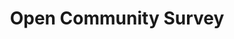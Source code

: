 ---
identification: '354140311'
title: Open Community Survey
description: The Open Community Survey project creates transparent reports supported by a direct collection of personal perspectives from LA residents to help The LA Department of Neighborhood Empowerment (empowerla.org) and the Los Angeles Neighborhood Councils (NCs) to understand how constituents are interacting with, and what they need from, their websites.<br /><br /> Current project&#58 NC website survey; Most NCs do not have access or resources to hire technical experts necessary to create a citywide survey so that they can use the data to create inclusive websites targeted towards the needs of their specific communities. Working with EmpowerLA and NCs, Hack for LA is providing the workforce and expertise to design and implement this survey that will give NCs a tool to understand the overall needs of their community -- beyond the people already involved in NCs.
image: /assets/images/projects/open-community-survey.jpg
alt: 'Open Community Survey accessible to three participants with different background and perspectives.'
image-hero: /assets/images/projects/open-community-survey-hero.jpg
alt-hero: 'Silhouette of buildings and houses with different colors, shapes and styles.'
leadership:
  - name: Bonnie Wolfe
    role: Agile Coach
    links:
      slack: 'https://hackforla.slack.com/team/UE1UG1YFP'
      github: 'https://github.com/ExperimentsInHonesty'
    picture: https://avatars.githubusercontent.com/ExperimentsInHonesty
  - name: Ebele O.
    role: Product Manager
    links:
      slack: 'https://hackforla.slack.com/archives/D01R3EN5DG9'
      github: 'https://github.com/ebele-oputa'
    picture: https://avatars.githubusercontent.com/ebele-oputa
  - name: Bernard Adesina
    role: UX Designer
    links:
      slack: 'https://hackforla.slack.com/archives/D025891DF41'
      github: 'https://github.com/AdesinaBernard'
    picture: https://avatars.githubusercontent.com/AdesinaBernard
  - name: Kevin Wang
    role: UX Designer
    links:
      slack: 'https://hackforla.slack.com/archives/D025DF0E4SJ'
      github: 'https://github.com/kvnw2020'
    picture: https://avatars.githubusercontent.com/kvnw2020
  - name: Sonu 
    role: Data Analyst
    links:
      slack: 'https://hackforla.slack.com/team/U027JBTAGSX'
      github: 'https://github.com/sonu-k'
    picture: https://avatars.githubusercontent.com/sonu-k
  - name: Snow
    role: UX Researcher
    links:
      slack: 'https://hackforla.slack.com/team/U029J3LT0TS'
      github: 'https://github.com/LAStorm'
    picture: https://avatars.githubusercontent.com/LAStorm
  - name: Amy Wilkins
    role: UX Researcher
    links:
      slack: 'https://hackforla.slack.com/team/U0231JD5BC2'
      github: 'https://github.com/amy-c-w'
    picture: https://avatars.githubusercontent.com/amy-c-w
  - name: Jasmine Kim
    role: UX Researcher
    links:
      slack: 'https://hackforla.slack.com/team/U02AYE78X1Q'
      github: 'https://github.com/jaskim20'
    picture: https://avatars.githubusercontent.com/jaskim20
  - name: JoAnne Narcisse
    role: Product Manager
    links:
      slack: 'https://hackforla.slack.com/team/U02AHBLDJ15'
      github: 'https://github.com/jonarcisse'
    picture: https://avatars.githubusercontent.com/jonarcisse
  - name: Shika Zhou
    role: Data Analyst
    links:
      slack: 'https://hackforla.slack.com/team/ U029BAPRTA8'
      github: 'https://github.com/ShikaZzz'
    picture: https://avatars.githubusercontent.com/ShikaZzz
links:
  - name: GitHub
    url: 'https://github.com/hackforla/open-community-survey'
  - name: Slack
    url: 'https://hackforla.slack.com/archives/C01H0HUDMCK'
looking:
  - category: PM
    skill: Product Manager
  - category: PM
    skill: Product Owner
  - category: Data
    skill: Data Scientists
technologies:
  - Markdown
location:
  # - Los Angeles
  - Remote
partner: 'LA Department of Neighborhood Empowerment (DONE), LA Neighborhood Councils (NCs), LA Department of Transportation (LADOT), LA City Planning Department (LACP)'
tools: 'ArcGIS surveys, Figma, Google Docs, Zoom'
visible: true
program-area: 
  - Vote / Representation
status: Active
---